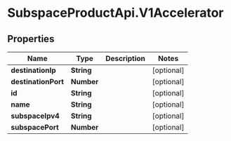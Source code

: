 # SubspaceProductApi.V1Accelerator

## Properties

Name | Type | Description | Notes
------------ | ------------- | ------------- | -------------
**destinationIp** | **String** |  | [optional] 
**destinationPort** | **Number** |  | [optional] 
**id** | **String** |  | [optional] 
**name** | **String** |  | [optional] 
**subspaceIpv4** | **String** |  | [optional] 
**subspacePort** | **Number** |  | [optional] 


